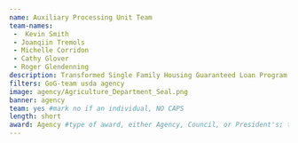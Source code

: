 ```yaml
---
name: Auxiliary Processing Unit Team
team-names: 
 -  Kevin Smith
 - Joanqiin Tremols
 - Michelle Corridon
 - Cathy Glover
 - Roger Glendenning
description: Transformed Single Family Housing Guaranteed Loan Program delivery from a non-centralized structure to an efficient virtual workforce. Their work provided relief to states experiencing application backlogs, improved overall program delivery, and enhanced customer experience nationwide.
filters: GoG-team usda agency
image: agency/Agriculture_Department_Seal.png
banner: agency
team: yes #mark no if an individual, NO CAPS 
length: short
award: Agency #type of award, either Agency, Council, or President's; this is case sensitive so make sure to match the options listed exactly. This section generates the format of the card
---
```

